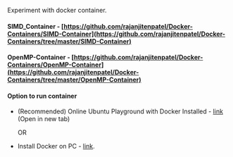 Experiment with docker container.

#### SIMD_Container - [https://github.com/rajanjitenpatel/Docker-Containers/SIMD-Container](https://github.com/rajanjitenpatel/Docker-Containers/tree/master/SIMD-Container)

#### OpenMP-Container - [https://github.com/rajanjitenpatel/Docker-Containers/OpenMP-Container](https://github.com/rajanjitenpatel/Docker-Containers/tree/master/OpenMP-Container)

#### Option to run container

- (Recommended) Online Ubuntu Playground with Docker Installed - [link](https://www.katacoda.com/courses/ubuntu/playground) (Open in new tab)

    OR
    
- Install Docker on PC - [link](https://docs.docker.com/v17.09/engine/installation/#supported-platforms).
        

